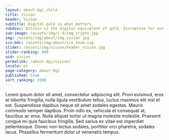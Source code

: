 ```yaml
---
layout: about-dgi_child
title: Vision
header: Vision
subtitle: Digital gold is what matters
subdesc: Bitcoin is the digital equivalent of gold, disruptive for our current digital civilization and the future of money and finance. More a crypto-commodity then a crypto-currency, Bitcoin aims to be world reserve asset.
sub-image: /assets/img/r-d/img_crypto.jpg
img: /assets/img/about/img_vision.jpg
ico-bdc: /assets/img/about/ico_team.svg
slider: /assets/img/vision/header_vision.jpg
slider-ranking: 800
uid: vision
permalink: /about-dgi/vision/
locale: en
page-category: about-dgi
published: true
sort_ranking: 1000
---
```


Lorem ipsum dolor sit amet, consectetur adipiscing elit. Proin euismod, eros at lobortis fringilla, nulla ligula vestibulum tellus, luctus maximus elit nisl et est. Suspendisse dapibus neque sit amet sodales egestas. Mauris commodo semper dapibus. Proin odio ex, vehicula et consequat at, faucibus ac eros. Nulla aliquet tortor ut magna molestie molestie. Praesent congue mi quis faucibus fringilla. Sed varius ex vitae est imperdiet pellentesque. Donec non lectus sodales, porttitor orci pharetra, sodales lacus. Phasellus fermentum dolor ut venenatis tempus.
